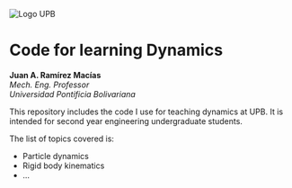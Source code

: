 ![Logo UPB](./img/logoUPB.png)

# Code for learning Dynamics
**Juan A. Ramírez Macías**  
*Mech. Eng. Professor*  
*Universidad Pontificia Bolivariana*

This repository includes the code I use for teaching dynamics at UPB. It is intended for second year engineering undergraduate students.

The list of topics covered is:
- Particle dynamics
- Rigid body kinematics
- ...
